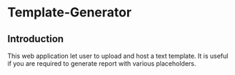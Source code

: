 # Template-Generator

## Introduction
This web application let user to upload and host a text template. It is useful if you are required to generate report with various placeholders. 



